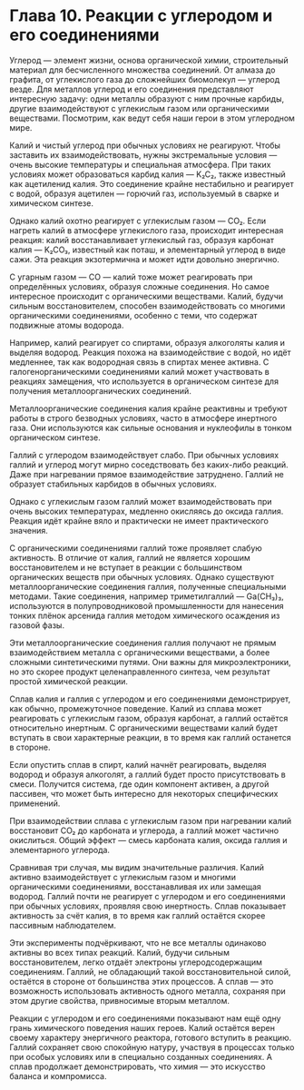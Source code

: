 # Глава 10. Реакции с углеродом и его соединениями

Углерод — элемент жизни, основа органической химии, строительный материал для бесчисленного множества соединений. От алмаза до графита, от углекислого газа до сложнейших биомолекул — углерод везде. Для металлов углерод и его соединения представляют интересную задачу: одни металлы образуют с ним прочные карбиды, другие взаимодействуют с углекислым газом или органическими веществами. Посмотрим, как ведут себя наши герои в этом углеродном мире.

Калий и чистый углерод при обычных условиях не реагируют. Чтобы заставить их взаимодействовать, нужны экстремальные условия — очень высокие температуры и специальная атмосфера. При таких условиях может образоваться карбид калия — K₂C₂, также известный как ацетиленид калия. Это соединение крайне нестабильно и реагирует с водой, образуя ацетилен — горючий газ, используемый в сварке и химическом синтезе.

Однако калий охотно реагирует с углекислым газом — CO₂. Если нагреть калий в атмосфере углекислого газа, происходит интересная реакция: калий восстанавливает углекислый газ, образуя карбонат калия — K₂CO₃, известный как поташ, и элементарный углерод в виде сажи. Эта реакция экзотермична и может идти довольно энергично.

С угарным газом — CO — калий тоже может реагировать при определённых условиях, образуя сложные соединения. Но самое интересное происходит с органическими веществами. Калий, будучи сильным восстановителем, способен взаимодействовать со многими органическими соединениями, особенно с теми, что содержат подвижные атомы водорода.

Например, калий реагирует со спиртами, образуя алкоголяты калия и выделяя водород. Реакция похожа на взаимодействие с водой, но идёт медленнее, так как водородная связь в спиртах менее активна. С галогенорганическими соединениями калий может участвовать в реакциях замещения, что используется в органическом синтезе для получения металлоорганических соединений.

Металлоорганические соединения калия крайне реактивны и требуют работы в строго безводных условиях, часто в атмосфере инертного газа. Они используются как сильные основания и нуклеофилы в тонком органическом синтезе.

Галлий с углеродом взаимодействует слабо. При обычных условиях галлий и углерод могут мирно соседствовать без каких-либо реакций. Даже при нагревании прямое взаимодействие затруднено. Галлий не образует стабильных карбидов в обычных условиях.

Однако с углекислым газом галлий может взаимодействовать при очень высоких температурах, медленно окисляясь до оксида галлия. Реакция идёт крайне вяло и практически не имеет практического значения.

С органическими соединениями галлий тоже проявляет слабую активность. В отличие от калия, галлий не является хорошим восстановителем и не вступает в реакции с большинством органических веществ при обычных условиях. Однако существуют металлоорганические соединения галлия, полученные специальными методами. Такие соединения, например триметилгаллий — Ga(CH₃)₃, используются в полупроводниковой промышленности для нанесения тонких плёнок арсенида галлия методом химического осаждения из газовой фазы.

Эти металлоорганические соединения галлия получают не прямым взаимодействием металла с органическими веществами, а более сложными синтетическими путями. Они важны для микроэлектроники, но это скорее продукт целенаправленного синтеза, чем результат простой химической реакции.

Сплав калия и галлия с углеродом и его соединениями демонстрирует, как обычно, промежуточное поведение. Калий из сплава может реагировать с углекислым газом, образуя карбонат, а галлий остаётся относительно инертным. С органическими веществами калий будет вступать в свои характерные реакции, в то время как галлий останется в стороне.

Если опустить сплав в спирт, калий начнёт реагировать, выделяя водород и образуя алкоголят, а галлий будет просто присутствовать в смеси. Получится система, где один компонент активен, а другой пассивен, что может быть интересно для некоторых специфических применений.

При взаимодействии сплава с углекислым газом при нагревании калий восстановит CO₂ до карбоната и углерода, а галлий может частично окислиться. Общий эффект — смесь карбоната калия, оксида галлия и элементарного углерода.

Сравнивая три случая, мы видим значительные различия. Калий активно взаимодействует с углекислым газом и многими органическими соединениями, восстанавливая их или замещая водород. Галлий почти не реагирует с углеродом и его соединениями при обычных условиях, проявляя свою инертность. Сплав показывает активность за счёт калия, в то время как галлий остаётся скорее пассивным наблюдателем.

Эти эксперименты подчёркивают, что не все металлы одинаково активны во всех типах реакций. Калий, будучи сильным восстановителем, легко отдаёт электроны углеродсодержащим соединениям. Галлий, не обладающий такой восстановительной силой, остаётся в стороне от большинства этих процессов. А сплав — это возможность использовать активность одного металла, сохраняя при этом другие свойства, привносимые вторым металлом.

Реакции с углеродом и его соединениями показывают нам ещё одну грань химического поведения наших героев. Калий остаётся верен своему характеру энергичного реактора, готового вступить в реакцию. Галлий сохраняет свою спокойную натуру, участвуя в процессах только при особых условиях или в специально созданных соединениях. А сплав продолжает демонстрировать, что химия — это искусство баланса и компромисса.
